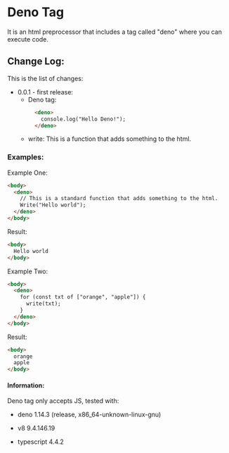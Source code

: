 # **Deno Tag**
It is an html preprocessor that includes a tag called "deno" where you can execute code.

## **Change Log:**
This is the list of changes:
- 0.0.1 - first release:
  + Deno tag:
    ```html
      <deno>
        console.log("Hello Deno!");
      </deno>
    ```
  + write: This is a function that adds something to the html.

### **Examples:**
Example One:
```html
<body>
  <deno>
    // This is a standard function that adds something to the html.
    Write("Hello world");
  </deno>
</body>
```

Result:
```html
<body>
  Hello world
</body>
```

Example Two:
```html
<body>
  <deno>
    for (const txt of ["orange", "apple"]) {
      write(txt);
    }
  </deno>
</body>
```

Result:
```html
<body>
  orange
  apple
</body>
```

#### **Information:**
Deno tag only accepts JS, tested with:
  - deno 1.14.3 (release, x86_64-unknown-linux-gnu)

  - v8 9.4.146.19

  - typescript 4.4.2